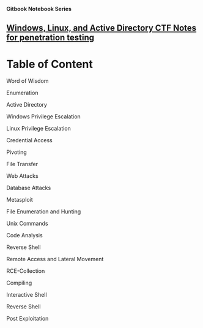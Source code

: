**Gitbook Notebook Series**

[Windows, Linux, and Active Directory CTF Notes for penetration testing](https://iptracej.gitbook.io/windows-linux-and-active-directory-ctf-notes)
---

# Table of Content

Word of Wisdom&#x20;

Enumeration

Active Directory

Windows Privilege Escalation

Linux Privilege Escalation

Credential Access

Pivoting&#x20;

File Transfer

Web Attacks

Database Attacks

Metasploit

File Enumeration and Hunting

Unix Commands

Code Analysis

Reverse Shell&#x20;

Remote Access and Lateral Movement

RCE-Collection

Compiling

Interactive Shell

Reverse Shell

Post Exploitation
